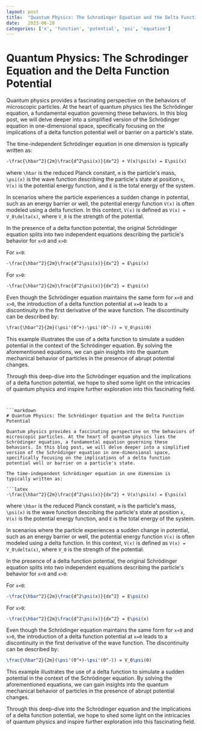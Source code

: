 ```yaml
---
layout: post
title:  "Quantum Physics: The Schrodinger Equation and the Delta Function Potential"
date:   2023-06-28
categories: ['x', 'function', 'potential', 'psi', 'equation']
---
```

# Quantum Physics: The Schrodinger Equation and the Delta Function Potential



Quantum physics provides a fascinating perspective on the behaviors of microscopic particles. At the heart of quantum physics lies the Schrödinger equation, a fundamental equation governing these behaviors. In this blog post, we will delve deeper into a simplified version of the Schrödinger equation in one-dimensional space, specifically focusing on the implications of a delta function potential well or barrier on a particle's state.

The time-independent Schrödinger equation in one dimension is typically written as:

```markdown
-\frac{\hbar^2}{2m}\frac{d^2\psi(x)}{dx^2} + V(x)\psi(x) = E\psi(x)
```

where `\hbar` is the reduced Planck constant, `m` is the particle's mass, `\psi(x)` is the wave function describing the particle's state at position `x`, `V(x)` is the potential energy function, and `E` is the total energy of the system.

In scenarios where the particle experiences a sudden change in potential, such as an energy barrier or well, the potential energy function `V(x)` is often modeled using a delta function. In this context, `V(x)` is defined as `V(x) = V_0\delta(x)`, where `V_0` is the strength of the potential.

In the presence of a delta function potential, the original Schrödinger equation splits into two independent equations describing the particle's behavior for `x<0` and `x>0`:

For `x<0`:

```markdown
-\frac{\hbar^2}{2m}\frac{d^2\psi(x)}{dx^2} = E\psi(x)
```

For `x>0`:

```markdown
-\frac{\hbar^2}{2m}\frac{d^2\psi(x)}{dx^2} = E\psi(x)
```

Even though the Schrödinger equation maintains the same form for `x<0` and `x>0`, the introduction of a delta function potential at `x=0` leads to a discontinuity in the first derivative of the wave function. The discontinuity can be described by:

```markdown
\frac{\hbar^2}{2m}(\psi'(0^+)-\psi'(0^-)) = V_0\psi(0)
```

This example illustrates the use of a delta function to simulate a sudden potential in the context of the Schrödinger equation. By solving the aforementioned equations, we can gain insights into the quantum mechanical behavior of particles in the presence of abrupt potential changes.

Through this deep-dive into the Schrödinger equation and the implications of a delta function potential, we hope to shed some light on the intricacies of quantum physics and inspire further exploration into this fascinating field.
```


```markdown
# Quantum Physics: The Schrödinger Equation and the Delta Function Potential

Quantum physics provides a fascinating perspective on the behaviors of microscopic particles. At the heart of quantum physics lies the Schrödinger equation, a fundamental equation governing these behaviors. In this blog post, we will delve deeper into a simplified version of the Schrödinger equation in one-dimensional space, specifically focusing on the implications of a delta function potential well or barrier on a particle's state.

The time-independent Schrödinger equation in one dimension is typically written as:

```latex
-\frac{\hbar^2}{2m}\frac{d^2\psi(x)}{dx^2} + V(x)\psi(x) = E\psi(x)
```

where `\hbar` is the reduced Planck constant, `m` is the particle's mass, `\psi(x)` is the wave function describing the particle's state at position `x`, `V(x)` is the potential energy function, and `E` is the total energy of the system.

In scenarios where the particle experiences a sudden change in potential, such as an energy barrier or well, the potential energy function `V(x)` is often modeled using a delta function. In this context, `V(x)` is defined as `V(x) = V_0\delta(x)`, where `V_0` is the strength of the potential.

In the presence of a delta function potential, the original Schrödinger equation splits into two independent equations describing the particle's behavior for `x<0` and `x>0`:

For `x<0`:

```latex
-\frac{\hbar^2}{2m}\frac{d^2\psi(x)}{dx^2} = E\psi(x)
```

For `x>0`:

```latex
-\frac{\hbar^2}{2m}\frac{d^2\psi(x)}{dx^2} = E\psi(x)
```

Even though the Schrödinger equation maintains the same form for `x<0` and `x>0`, the introduction of a delta function potential at `x=0` leads to a discontinuity in the first derivative of the wave function. The discontinuity can be described by:

```latex
\frac{\hbar^2}{2m}(\psi'(0^+)-\psi'(0^-)) = V_0\psi(0)
```

This example illustrates the use of a delta function to simulate a sudden potential in the context of the Schrödinger equation. By solving the aforementioned equations, we can gain insights into the quantum mechanical behavior of particles in the presence of abrupt potential changes.

Through this deep-dive into the Schrödinger equation and the implications of a delta function potential, we hope to shed some light on the intricacies of quantum physics and inspire further exploration into this fascinating field.
```

